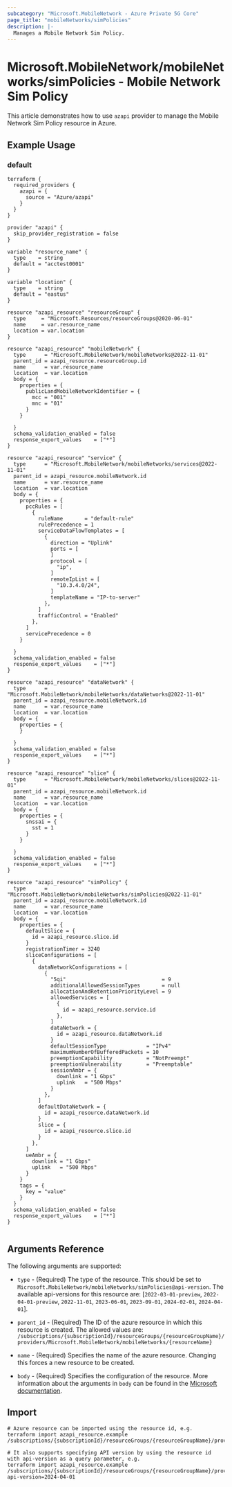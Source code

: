 ```yaml
---
subcategory: "Microsoft.MobileNetwork - Azure Private 5G Core"
page_title: "mobileNetworks/simPolicies"
description: |-
  Manages a Mobile Network Sim Policy.
---
```


# Microsoft.MobileNetwork/mobileNetworks/simPolicies - Mobile Network Sim Policy

This article demonstrates how to use `azapi` provider to manage the Mobile Network Sim Policy resource in Azure.

## Example Usage

### default

```hcl
terraform {
  required_providers {
    azapi = {
      source = "Azure/azapi"
    }
  }
}

provider "azapi" {
  skip_provider_registration = false
}

variable "resource_name" {
  type    = string
  default = "acctest0001"
}

variable "location" {
  type    = string
  default = "eastus"
}

resource "azapi_resource" "resourceGroup" {
  type     = "Microsoft.Resources/resourceGroups@2020-06-01"
  name     = var.resource_name
  location = var.location
}

resource "azapi_resource" "mobileNetwork" {
  type      = "Microsoft.MobileNetwork/mobileNetworks@2022-11-01"
  parent_id = azapi_resource.resourceGroup.id
  name      = var.resource_name
  location  = var.location
  body = {
    properties = {
      publicLandMobileNetworkIdentifier = {
        mcc = "001"
        mnc = "01"
      }
    }

  }
  schema_validation_enabled = false
  response_export_values    = ["*"]
}

resource "azapi_resource" "service" {
  type      = "Microsoft.MobileNetwork/mobileNetworks/services@2022-11-01"
  parent_id = azapi_resource.mobileNetwork.id
  name      = var.resource_name
  location  = var.location
  body = {
    properties = {
      pccRules = [
        {
          ruleName       = "default-rule"
          rulePrecedence = 1
          serviceDataFlowTemplates = [
            {
              direction = "Uplink"
              ports = [
              ]
              protocol = [
                "ip",
              ]
              remoteIpList = [
                "10.3.4.0/24",
              ]
              templateName = "IP-to-server"
            },
          ]
          trafficControl = "Enabled"
        },
      ]
      servicePrecedence = 0
    }

  }
  schema_validation_enabled = false
  response_export_values    = ["*"]
}

resource "azapi_resource" "dataNetwork" {
  type      = "Microsoft.MobileNetwork/mobileNetworks/dataNetworks@2022-11-01"
  parent_id = azapi_resource.mobileNetwork.id
  name      = var.resource_name
  location  = var.location
  body = {
    properties = {
    }

  }
  schema_validation_enabled = false
  response_export_values    = ["*"]
}

resource "azapi_resource" "slice" {
  type      = "Microsoft.MobileNetwork/mobileNetworks/slices@2022-11-01"
  parent_id = azapi_resource.mobileNetwork.id
  name      = var.resource_name
  location  = var.location
  body = {
    properties = {
      snssai = {
        sst = 1
      }
    }

  }
  schema_validation_enabled = false
  response_export_values    = ["*"]
}

resource "azapi_resource" "simPolicy" {
  type      = "Microsoft.MobileNetwork/mobileNetworks/simPolicies@2022-11-01"
  parent_id = azapi_resource.mobileNetwork.id
  name      = var.resource_name
  location  = var.location
  body = {
    properties = {
      defaultSlice = {
        id = azapi_resource.slice.id
      }
      registrationTimer = 3240
      sliceConfigurations = [
        {
          dataNetworkConfigurations = [
            {
              "5qi"                               = 9
              additionalAllowedSessionTypes       = null
              allocationAndRetentionPriorityLevel = 9
              allowedServices = [
                {
                  id = azapi_resource.service.id
                },
              ]
              dataNetwork = {
                id = azapi_resource.dataNetwork.id
              }
              defaultSessionType             = "IPv4"
              maximumNumberOfBufferedPackets = 10
              preemptionCapability           = "NotPreempt"
              preemptionVulnerability        = "Preemptable"
              sessionAmbr = {
                downlink = "1 Gbps"
                uplink   = "500 Mbps"
              }
            },
          ]
          defaultDataNetwork = {
            id = azapi_resource.dataNetwork.id
          }
          slice = {
            id = azapi_resource.slice.id
          }
        },
      ]
      ueAmbr = {
        downlink = "1 Gbps"
        uplink   = "500 Mbps"
      }
    }
    tags = {
      key = "value"
    }
  }
  schema_validation_enabled = false
  response_export_values    = ["*"]
}


```



## Arguments Reference

The following arguments are supported:

* `type` - (Required) The type of the resource. This should be set to `Microsoft.MobileNetwork/mobileNetworks/simPolicies@api-version`. The available api-versions for this resource are: [`2022-03-01-preview`, `2022-04-01-preview`, `2022-11-01`, `2023-06-01`, `2023-09-01`, `2024-02-01`, `2024-04-01`].

* `parent_id` - (Required) The ID of the azure resource in which this resource is created. The allowed values are:  
  `/subscriptions/{subscriptionId}/resourceGroups/{resourceGroupName}/providers/Microsoft.MobileNetwork/mobileNetworks/{resourceName}`

* `name` - (Required) Specifies the name of the azure resource. Changing this forces a new resource to be created.

* `body` - (Required) Specifies the configuration of the resource. More information about the arguments in `body` can be found in the [Microsoft documentation](https://learn.microsoft.com/en-us/azure/templates/Microsoft.MobileNetwork/mobileNetworks/simPolicies?pivots=deployment-language-terraform).

## Import

 ```shell
 # Azure resource can be imported using the resource id, e.g.
 terraform import azapi_resource.example /subscriptions/{subscriptionId}/resourceGroups/{resourceGroupName}/providers/Microsoft.MobileNetwork/mobileNetworks/{resourceName}/simPolicies/{resourceName}
 
 # It also supports specifying API version by using the resource id with api-version as a query parameter, e.g.
 terraform import azapi_resource.example /subscriptions/{subscriptionId}/resourceGroups/{resourceGroupName}/providers/Microsoft.MobileNetwork/mobileNetworks/{resourceName}/simPolicies/{resourceName}?api-version=2024-04-01
 ```
